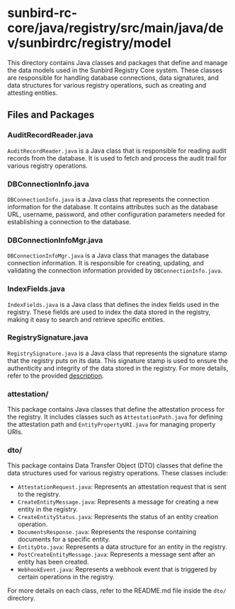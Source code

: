 # sunbird-rc-core/java/registry/src/main/java/dev/sunbirdrc/registry/model

This directory contains Java classes and packages that define and manage the data models used in the Sunbird Registry Core system. These classes are responsible for handling database connections, data signatures, and data structures for various registry operations, such as creating and attesting entities.

## Files and Packages

### AuditRecordReader.java
`AuditRecordReader.java` is a Java class that is responsible for reading audit records from the database. It is used to fetch and process the audit trail for various registry operations.

### DBConnectionInfo.java
`DBConnectionInfo.java` is a Java class that represents the connection information for the database. It contains attributes such as the database URL, username, password, and other configuration parameters needed for establishing a connection to the database.

### DBConnectionInfoMgr.java
`DBConnectionInfoMgr.java` is a Java class that manages the database connection information. It is responsible for creating, updating, and validating the connection information provided by `DBConnectionInfo.java`.

### IndexFields.java
`IndexFields.java` is a Java class that defines the index fields used in the registry. These fields are used to index the data stored in the registry, making it easy to search and retrieve specific entities.

### RegistrySignature.java
`RegistrySignature.java` is a Java class that represents the signature stamp that the registry puts on its data. This signature stamp is used to ensure the authenticity and integrity of the data stored in the registry. For more details, refer to the provided [description](#RegistrySignature.java).

### attestation/
This package contains Java classes that define the attestation process for the registry. It includes classes such as `AttestationPath.java` for defining the attestation path and `EntityPropertyURI.java` for managing property URIs.

### dto/
This package contains Data Transfer Object (DTO) classes that define the data structures used for various registry operations. These classes include:

- `AttestationRequest.java`: Represents an attestation request that is sent to the registry.
- `CreateEntityMessage.java`: Represents a message for creating a new entity in the registry.
- `CreateEntityStatus.java`: Represents the status of an entity creation operation.
- `DocumentsResponse.java`: Represents the response containing documents for a specific entity.
- `EntityDto.java`: Represents a data structure for an entity in the registry.
- `PostCreateEntityMessage.java`: Represents a message sent after an entity has been created.
- `WebhookEvent.java`: Represents a webhook event that is triggered by certain operations in the registry.

For more details on each class, refer to the README.md file inside the `dto/` directory.